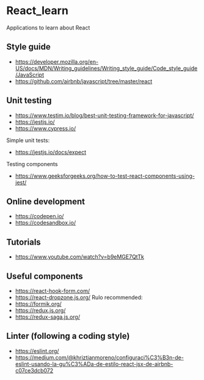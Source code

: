 # React_learn
Applications to learn about React

## Style guide
- https://developer.mozilla.org/en-US/docs/MDN/Writing_guidelines/Writing_style_guide/Code_style_guide/JavaScript
- https://github.com/airbnb/javascript/tree/master/react

## Unit testing
- https://www.testim.io/blog/best-unit-testing-framework-for-javascript/
- https://jestjs.io/
- https://www.cypress.io/

Simple unit tests:
- https://jestjs.io/docs/expect

Testing components
- https://www.geeksforgeeks.org/how-to-test-react-components-using-jest/

## Online development
- https://codepen.io/
- https://codesandbox.io/


## Tutorials
- https://www.youtube.com/watch?v=b9eMGE7QtTk


## Useful components
- https://react-hook-form.com/
- https://react-dropzone.js.org/
Rulo recommended:
- https://formik.org/
- https://redux.js.org/
- https://redux-saga.js.org/


## Linter (following a coding style)
- https://eslint.org/
- https://medium.com/@khriztianmoreno/configuraci%C3%B3n-de-eslint-usando-la-gu%C3%ADa-de-estilo-react-jsx-de-airbnb-c07ce3dcb072
